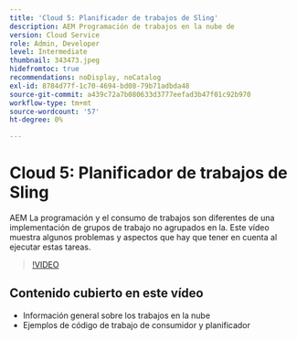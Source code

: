 ```yaml
---
title: 'Cloud 5: Planificador de trabajos de Sling'
description: AEM Programación de trabajos en la nube de
version: Cloud Service
role: Admin, Developer
level: Intermediate
thumbnail: 343473.jpeg
hidefromtoc: true
recommendations: noDisplay, noCatalog
exl-id: 8784d77f-1c70-4694-bd08-79b71adbda48
source-git-commit: a439c72a7b080633d3777eefad3b47f01c92b970
workflow-type: tm+mt
source-wordcount: '57'
ht-degree: 0%

---
```


# Cloud 5: Planificador de trabajos de Sling

AEM La programación y el consumo de trabajos son diferentes de una implementación de grupos de trabajo no agrupados en la. Este vídeo muestra algunos problemas y aspectos que hay que tener en cuenta al ejecutar estas tareas.

>[!VIDEO](https://video.tv.adobe.com/v/343473?quality=12&learn=on)

## Contenido cubierto en este vídeo

+ Información general sobre los trabajos en la nube
+ Ejemplos de código de trabajo de consumidor y planificador
